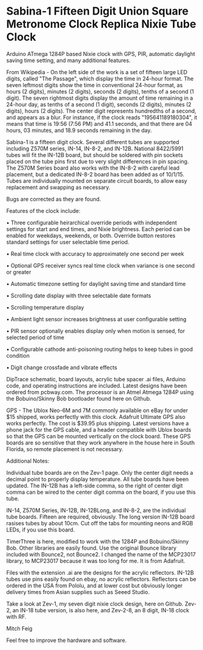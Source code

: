 # Sabina-1 Fifteen Digit Union Square Metronome Clock Replica Nixie Tube Clock
Arduino ATmega 1284P based Nixie clock with GPS, PIR, automatic daylight saving time setting, and many additional features.

From Wikipedia - On the left side of the work is a set of fifteen large LED digits, called "The Passage", which display the time in 24-hour format. The seven leftmost digits show the time in conventional 24-hour format, as hours (2 digits), minutes (2 digits), seconds (2 digits), tenths of a second (1 digit). The seven rightmost digits display the amount of time remaining in a 24-hour day, as tenths of a second (1 digit), seconds (2 digits), minutes (2 digits), hours (2 digits). The center digit represents hundredths of a second, and appears as a blur. For instance, if the clock reads "195641189180304", it means that time is 19:56 (7:56 PM) and 41.1 seconds, and that there are 04 hours, 03 minutes, and 18.9 seconds remaining in the day. 

Sabina-1 is a fifteen digit clock. Several different tubes are supported including Z570M series, IN-14, IN-8-2, and IN-12B. National 8422/5991 tubes will fit the IN-12B board, but should be soldered with pin sockets placed on the tube pins first due to very slight differences in pin spacing. The Z570M Series board also works with the IN-8-2 with careful lead placement, but a dedicated IN-8-2 board has been added as of 10/1/15. Tubes are individually mounted on separate circuit boards, to allow easy replacement and swapping as necessary.

Bugs are corrected as they are found.

Features of the clock include:

• Three configurable heirarchical override periods with independent settings for start and end times, and Nixie brightness. Each period can be enabled for weekdays, weekends, or both. Override button restores standard settings for user selectable time period.

• Real time clock with accuracy to approximately one second per week

• Optional GPS receiver syncs real time clock when variance is one second or greater

• Automatic timezone setting for daylight saving time and standard time

• Scrolling date display with three selectable date formats

• Scrolling temperature display

• Ambient light sensor increases brightness at user configurable setting

• PIR sensor optionally enables display only when motion is sensed, for selected period of time

• Configurable cathode anti-poisoning routing helps to keep tubes in good condition

• Digit change crossfade and vibrate effects

DipTrace schematic, board layouts, acrylic tube spacer .ai files, Arduino code, and operating instructions are included. Latest designs have been ordered from pcbway.com. The processor is an Atmel Atmega 1284P using the Bobuino/Skinny Bob bootloader found here on Github.

GPS - The Ublox Neo-6M and 7M commonly available on eBay for under $15 shipped, works perfectly with this clock. Adafruit Ultimate GPS also works perfectly. The cost is $39.95 plus shipping. Latest versions have a phone jack for the GPS cable, and a header compatible with Ublox boards so that the GPS can be mounted vertically on the clock board. These GPS boards are so sensitive that they work anywhere in the house here in South Florida, so remote placement is not necessary.

Additional Notes:

Individual tube boards are on the Zev-1 page. Only the center digit needs a decimal point to properly display temperature. All tube boards have been updated. The IN-12B has a left-side comma, so the right of center digit comma can be wired to the center digit comma on the board, if you use this tube. 

IN-14, Z570M Series, IN-12B, IN-12BLong, and IN-8-2, are the individual tube boards. Fifteen are required, obviously. The long version IN-12B board rasises tubes by about 10cm. Cut off the tabs for mounting neons and RGB LEDs, if you use this board.

TimerThree is here, modified to work with the 1284P and Bobuino/Skinny Bob. Other libraries are easily found. Use the original Bounce library included with Bounce2, not Bounce2. I changed the name of the MCP23017 library, to MCP23017 because it was too long for me. It is from Adafruit.

Files with the extension .ai are the designs for the acrylic reflectors. IN-12B tubes use pins easily found on ebay, no acrylic reflectors. Reflectors can be ordered in the USA from Pololu, and at lower cost but obviously longer delivery times from Asian supplies such as Seeed Studio.

Take a look at Zev-1, my seven digit nixie clock design, here on Github. Zev-2, an IN-18 tube version, is also here, and Zev-2-8, an 8 digit, IN-18 clock with RF.

Mitch Feig

Feel free to improve the hardware and software.
